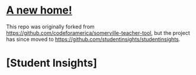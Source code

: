 # [A new home!]((https://github.com/studentinsights/studentinsights))
This repo was originally forked from https://github.com/codeforamerica/somerville-teacher-tool, but the project has since moved to https://github.com/studentinsights/studentinsights.

# [Student Insights]
